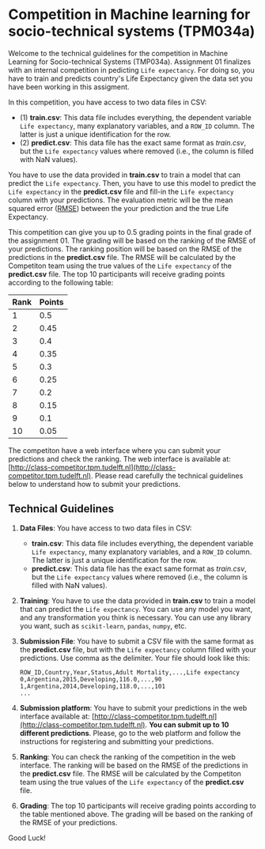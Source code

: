 
# Competition in Machine learning for socio-technical systems (TPM034a)

Welcome to the technical guidelines for the competition in Machine Learning for Socio-technical Systems (TMP034a). Assignment 01 finalizes with an internal competition in pedicting `Life expectancy`. For doing so, you have to train and predicts country's Life Expectancy given the data set you have been working in this assigment.

In this competition, you have access to two data files in CSV: 
- (1) **train.csv**: This data file includes everything, the dependent variable `Life expectancy`, many explanatory variables, and a `ROW_ID` column. The latter is just a unique identification for the row.
- (2) **predict.csv**: This data file has the exact same format as *train.csv*, but the `Life expectancy` values where removed (i.e., the column is filled with NaN values).

You have to use the data provided in **train.csv** to train a model that can predict the `Life expectancy`. Then, you have to use this model to predict the `Life expectancy` in the **predict.csv** file and fill-in the `Life expectancy` column with your predictions. The evaluation metric will be the mean squared error ([RMSE](https://scikit-learn.org/1.5/modules/generated/sklearn.metrics.mean_squared_error.html)) between the your prediction and the true Life Expectancy.

This competition can give you up to 0.5 grading points in the final grade of the assignment 01. The grading will be based on the ranking of the RMSE of your predictions. The ranking position will be based on the RMSE of the predictions in the **predict.csv** file. The RMSE will be calculated by the Competiton team using the true values of the `Life expectancy` of the **predict.csv** file. The top 10 participants will receive grading points according to the following table:

| Rank | Points |
|------|--------|
| 1    | 0.5    |
| 2    | 0.45   |
| 3    | 0.4    |
| 4    | 0.35   |
| 5    | 0.3    |
| 6    | 0.25   |
| 7    | 0.2    |
| 8    | 0.15   |
| 9    | 0.1    |
| 10   | 0.05   |

The competiton have a web interface where you can submit your predictions and check the ranking. The web interface is available at: [http://class-competitor.tpm.tudelft.nl](http://class-competitor.tpm.tudelft.nl). Please read carefully the technical guidelines below to understand how to submit your predictions.

## Technical Guidelines

1. **Data Files**: You have access to two data files in CSV:
    - **train.csv**: This data file includes everything, the dependent variable `Life expectancy`, many explanatory variables, and a `ROW_ID` column. The latter is just a unique identification for the row.
    - **predict.csv**: This data file has the exact same format as *train.csv*, but the `Life expectancy` values where removed (i.e., the column is filled with NaN values).

2. **Training**: You have to use the data provided in **train.csv** to train a model that can predict the `Life expectancy`. You can use any model you want, and any transformation you think is necessary. You can use any library you want, such as `scikit-learn`, `pandas`, `numpy`, etc.

3. **Submission File**: You have to submit a CSV file with the same format as the **predict.csv** file, but with the `Life expectancy` column filled with your predictions. Use comma as the delimiter. Your file should look like this:

    ```csv
    ROW_ID,Country,Year,Status,Adult Mortality,...,Life expectancy
    0,Argentina,2015,Developing,116.0,...,90
    1,Argentina,2014,Developing,118.0,...,101
    ...
    ````

4. **Submission platform**: You have to submit your predictions in the web interface available at: [http://class-competitor.tpm.tudelft.nl](http://class-competitor.tpm.tudelft.nl). **You can submit up to 10 different predictions**. Please, go to the web platform and follow the instructions for registering and submitting your predictions.

5. **Ranking**: You can check the ranking of the competition in the web interface. The ranking will be based on the RMSE of the predictions in the **predict.csv** file. The RMSE will be calculated by the Competiton team using the true values of the `Life expectancy` of the **predict.csv** file.

6. **Grading**: The top 10 participants will receive grading points according to the table mentioned above. The grading will be based on the ranking of the RMSE of your predictions.

Good Luck!

